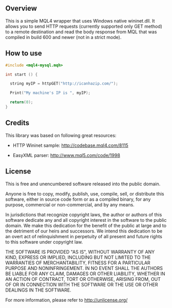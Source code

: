 Overview
--------

This is a simple MQL4 wrapper that uses Windows native wininet.dll. It allows
you to send HTTP requests (currently supported only GET method) to a remote
destination and read the body response from MQL that was compiled in build 600
and newer (not in a strict mode).

How to use
----------

```c
#include <mql4-mysql.mqh>

int start () {

  string myIP = httpGET("http://icanhazip.com/");

  Print("My machine's IP is ", myIP);

  return(0);
}
```

Credits
-------

This library was based on following great resources:

- HTTP Wininet sample: http://codebase.mql4.com/8115

- EasyXML parser: http://www.mql5.com/code/1998

License
-------

This is free and unencumbered software released into the public domain.

Anyone is free to copy, modify, publish, use, compile, sell, or
distribute this software, either in source code form or as a compiled
binary, for any purpose, commercial or non-commercial, and by any
means.

In jurisdictions that recognize copyright laws, the author or authors
of this software dedicate any and all copyright interest in the
software to the public domain. We make this dedication for the benefit
of the public at large and to the detriment of our heirs and
successors. We intend this dedication to be an overt act of
relinquishment in perpetuity of all present and future rights to this
software under copyright law.

THE SOFTWARE IS PROVIDED "AS IS", WITHOUT WARRANTY OF ANY KIND,
EXPRESS OR IMPLIED, INCLUDING BUT NOT LIMITED TO THE WARRANTIES OF
MERCHANTABILITY, FITNESS FOR A PARTICULAR PURPOSE AND NONINFRINGEMENT.
IN NO EVENT SHALL THE AUTHORS BE LIABLE FOR ANY CLAIM, DAMAGES OR
OTHER LIABILITY, WHETHER IN AN ACTION OF CONTRACT, TORT OR OTHERWISE,
ARISING FROM, OUT OF OR IN CONNECTION WITH THE SOFTWARE OR THE USE OR
OTHER DEALINGS IN THE SOFTWARE.

For more information, please refer to [<http://unlicense.org/>](http://unlicense.org)
